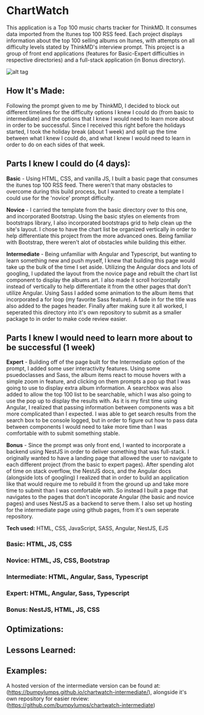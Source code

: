 # ChartWatch
This application is a Top 100 music charts tracker for ThinkMD. It consumes data imported from the Itunes top 100 RSS feed. Each project displays information about the top 100 selling albums on Itunes, with attempts on all difficulty levels stated by ThinkMD's interview prompt. This project is a group of front end applications (features for Basic-Expert difficulties in respective directories) and a full-stack application (in Bonus directory). 

![alt tag](http://placecorgi.com/1200/650)

## How It's Made:
Following the prompt given to me by ThinkMD, I decided to block out different timelines for the difficulty options I knew I could do (from basic to intermediate) and the options that I knew I would need to learn more about in order to be successful. Since I received this right before the holidays started, I took the holiday break (about 1 week) and split up the time between what I knew I could do, and what I knew I would need to learn in order to do on each sides of that week. 

## Parts I knew I could do (4 days): 
**Basic** - Using HTML, CSS, and vanilla JS, I built a basic page that consumes the itunes top 100 RSS feed. There weren't that many obstacles to overcome during this build process, but I wanted to create a template I could use for the 'novice' prompt difficulty. 

**Novice** - I carried the template from the basic directory over to this one, and incorporated Bootstrap. Using the basic styles on elements from bootstraps library, I also incorporated bootstraps grid to help clean up the site's layout. I chose to have the chart list be organized vertically in order to help differentiate this project from the more advanced ones. Being familiar with Bootstrap, there weren't alot of obstacles while building this either. 

**Intermediate** - Being unfamiliar with Angular and Typescript, but wanting to learn something new and push myself, I knew that building this page would take up the bulk of the time I set aside. Utilizing the Angular docs and lots of googling, I updated the layout from the novice page and rebuilt the chart list component to display the albums art. I also made it scroll horizontally instead of vertically to help differentiate it from the other pages that don't utilize Angular. Using Sass I added some animation to the album items that incorporated a for loop (my favorite Sass feature). A fade in for the title was also added to the pages header. Finally after making sure it all worked, I seperated this directory into it's own repository to submit as a smaller package to in order to make code review easier.


## Parts I knew I would need to learn more about to be successful (1 week)

**Expert** - Building off of the page built for the Intermediate option of the prompt, I added some user interactivity features. Using some psuedoclasses and Sass, the album items react to mouse hovers with a simple zoom in feature, and clicking on them prompts a pop up that I was going to use to display extra album information. A searchbox was also added to allow the top 100 list to be searchable, which I was also going to use the pop up to display the results with. As it is my first time using Angular, I realized that passing information between components was a bit more complicated than I expected. I was able to get search results from the search box to be console logged, but in order to figure out how to pass data between components I would need to take more time than I was comfortable with to submit something stable.

**Bonus** - Since the prompt was only front end, I wanted to incorporate a backend using NestJS in order to deliver something that was full-stack. I originally wanted to have a landing page that allowed the user to navigate to each different project (from the basic to expert pages). After spending alot of time on stack overflow, the NestJS docs, and the Angular docs (alongside lots of googling) I realized that in order to build an application like that would require me to rebuild it from the ground up and take more time to submit than I was comfortable with. So instead I built a page that navigates to the pages that don't incoporate Angular (the basic and novice pages) and uses NestJS as a backend to serve them. I also set up hosting for the intermediate page using github pages, from it's own seperate repository. 





**Tech used:** HTML, CSS, JavaScript, SASS, Angular, NestJS, EJS

### Basic: HTML, JS, CSS
### Novice: HTML, JS, CSS, Bootstrap
### Intermediate: HTML, Angular, Sass, Typescript
### Expert: HTML, Angular, Sass, Typescript
### Bonus: NestJS, HTML, JS, CSS


## Optimizations: 



## Lessons Learned:



## Examples:
A hosted version of the intermediate version can be found at: (https://bumpylumps.github.io/chartwatch-intermediate/), alongside it's own repository for easier review:
(https://github.com/bumpylumps/chartwatch-intermediate)



